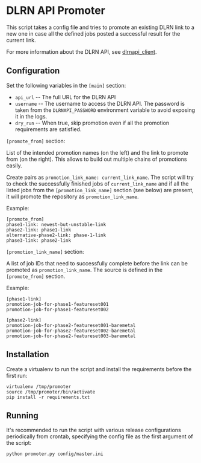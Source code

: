 DLRN API Promoter
=================

This script takes a config file and tries to promote an existing DLRN link to a
new one in case all the defined jobs posted a successful result for the current
link.

For more information about the DLRN API, see
[dlrnapi_client](https://github.com/softwarefactory-project/dlrnapi_client/).

Configuration
-------------

Set the following variables in the `[main]` section:

* `api_url` -- The full URL for the DLRN API
* `username` -- The username to access the DLRN API. The password is taken from
  the `DLRNAPI_PASSWORD` environment variable to avoid exposing it in the logs.
* `dry_run` -- When true, skip promotion even if all the promotion requirements
  are satisfied.

`[promote_from]` section:

List of the intended promotion names (on the left) and the link to promote
from (on the right). This allows to build out multiple chains of promotions
easily.

Create pairs as `promotion_link_name: current_link_name`. The script will try
to check the successfully finished jobs of `current_link_name` and if all the
listed jobs from the `[promotion_link_name]` section (see below) are present,
it will promote the repository as `promotion_link_name`.

Example:

    [promote_from]
    phase1-link: newest-but-unstable-link
    phase2-link: phase1-link
    alternative-phase2-link: phase-1-link
    phase3-link: phase2-link

`[promotion_link_name]` section:

A list of job IDs that need to successfully complete before the link can be
promoted as `promotion_link_name`. The source is defined in the `[promote_from]`
section.

Example:

    [phase1-link]
    promotion-job-for-phase1-featureset001
    promotion-job-for-phase1-featureset002

    [phase2-link]
    promotion-job-for-phase2-featureset001-baremetal
    promotion-job-for-phase2-featureset002-baremetal
    promotion-job-for-phase2-featureset003-baremetal

Installation
------------

Create a virtualenv to run the script and install the requirements before the
first run:

    virtualenv /tmp/promoter
    source /tmp/promoter/bin/activate
    pip install -r requirements.txt

Running
-------

It's recommended to run the script with various release configurations
periodically from crontab, specifying the config file as the first argument of
the script:

    python promoter.py config/master.ini
